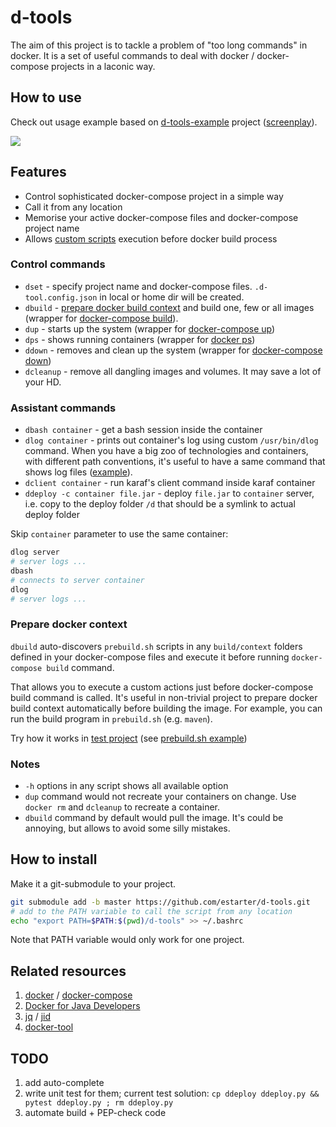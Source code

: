 # d-tools
The aim of this project is to tackle a problem of "too long commands" in docker.
It is a set of useful commands to deal with docker / docker-compose projects in a laconic way.

## How to use

Check out usage example based on [d-tools-example](https://github.com/estarter/d-tools-example) project ([screenplay](https://github.com/estarter/d-tools-example/blob/master/screenplay.txt)).

<a href="https://asciinema.org/a/148184?autoplay=1"><img src="https://asciinema.org/a/148184.png" /></a>

## Features

* Control sophisticated docker-compose project in a simple way
* Call it from any location
* Memorise your active docker-compose files and docker-compose project name
* Allows [custom scripts](#prepare-docker-context) execution before docker build process


### Control commands

* `dset` - specify project name and docker-compose files. `.d-tool.config.json` in local or home dir will be created.
* `dbuild` - [prepare docker build context](#prepare-docker-context) and build one, few or all images (wrapper for [docker-compose build](https://docs.docker.com/compose/reference/build/)).
* `dup` - starts up the system (wrapper for [docker-compose up](https://docs.docker.com/compose/reference/up/))
* `dps` - shows running containers (wrapper for [docker ps](https://docs.docker.com/engine/reference/commandline/ps/))
* `ddown` - removes and clean up the system (wrapper for [docker-compose down](https://docs.docker.com/compose/reference/down/))
* `dcleanup` - remove all dangling images and volumes. It may save a lot of your HD.

### Assistant commands

* `dbash container` - get a bash session inside the container
* `dlog container` - prints out container's log using custom `/usr/bin/dlog` command. When you have a big zoo of
technologies and containers, with different path conventions, it's useful to have a same command that shows log files
([example](https://github.com/estarter/test-smtp-server/blob/master/Dockerfile#L21)).
* `dclient container` - run karaf's client command inside karaf container
* `ddeploy -c container file.jar` - deploy `file.jar` to `container` server, i.e. copy to the deploy folder `/d` that should be a symlink to actual deploy folder

Skip `container` parameter to use the same container:

```bash
dlog server
# server logs ...
dbash
# connects to server container
dlog
# server logs ...
```

### Prepare docker context

`dbuild` auto-discovers `prebuild.sh` scripts in any `build/context` folders defined in your docker-compose files
and execute it before running `docker-compose build` command.

That allows you to execute a custom actions just before docker-compose build command is called.
It's useful in non-trivial project to prepare docker build context automatically before building the image.
For example, you can run the build program in `prebuild.sh` (e.g. `maven`).

Try how it works in [test project](https://github.com/estarter/d-tools-example) (see [prebuild.sh example](https://github.com/estarter/d-tools-example/blob/master/images/client/prebuild.sh))

### Notes

* `-h` options in any script shows all available option
* `dup` command would not recreate your containers on change. Use `docker rm` and `dcleanup` to recreate a container.
* `dbuild` command by default would pull the image. It's could be annoying, but allows to avoid some silly mistakes.

## How to install

Make it a git-submodule to your project.

```bash
git submodule add -b master https://github.com/estarter/d-tools.git
# add to the PATH variable to call the script from any location
echo "export PATH=$PATH:$(pwd)/d-tools" >> ~/.bashrc
```

Note that PATH variable would only work for one project.

## Related resources

1. [docker](https://docs.docker.com/) / [docker-compose](https://docs.docker.com/compose/)
2. [Docker for Java Developers](https://github.com/docker/labs/tree/master/developer-tools/java/)
3. [jq](https://stedolan.github.io/jq/) / [jid](https://github.com/simeji/jid)
4. [docker-tool](https://github.com/ohmystack/docker-tool)

## TODO

1. add auto-complete
1. write unit test for them; current test solution: `cp ddeploy ddeploy.py && pytest ddeploy.py ; rm ddeploy.py` 
1. automate build + PEP-check code
